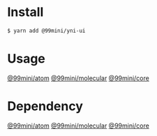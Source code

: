 # Install

```bash
$ yarn add @99mini/yni-ui
```

# Usage

[@99mini/atom](https://github.com/99mini/atomic-mini-component/blob/main/packages/atom/README.md)
[@99mini/molecular](https://github.com/99mini/atomic-mini-component/blob/main/packages/molecular/README.md)
[@99mini/core](https://github.com/99mini/atomic-mini-component/blob/main/packages/core/README.md)

# Dependency

[@99mini/atom](https://www.npmjs.com/package/@99mini/atom)
[@99mini/molecular](https://www.npmjs.com/package/@99mini/molecular)
[@99mini/core](https://www.npmjs.com/package/@99mini/core)
